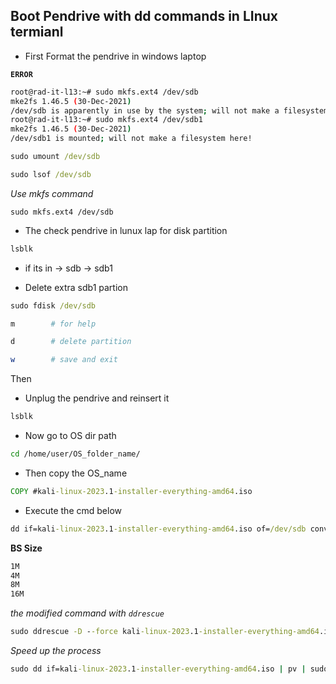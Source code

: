 ## Boot Pendrive with dd commands in LInux termianl


- First Format the pendrive in windows laptop

**`ERROR`**

```bash
root@rad-it-l13:~# sudo mkfs.ext4 /dev/sdb
mke2fs 1.46.5 (30-Dec-2021)
/dev/sdb is apparently in use by the system; will not make a filesystem here!
root@rad-it-l13:~# sudo mkfs.ext4 /dev/sdb1
mke2fs 1.46.5 (30-Dec-2021)
/dev/sdb1 is mounted; will not make a filesystem here!
```

```cmd
sudo umount /dev/sdb
```

```cmd
sudo lsof /dev/sdb
```

_Use mkfs command_

```
sudo mkfs.ext4 /dev/sdb
``` 

- The check pendrive in lunux lap for disk partition

```cmd
lsblk
```
* if its in -> sdb -> sdb1

- Delete extra sdb1 partion

```cmd
sudo fdisk /dev/sdb
```
```bash
m        # for help

d        # delete partition

w        # save and exit
```

Then

- Unplug the pendrive and reinsert it

```cmd
lsblk
```

- Now go to OS dir path

```bash
cd /home/user/OS_folder_name/
```

- Then copy the OS_name

```cmd
COPY #kali-linux-2023.1-installer-everything-amd64.iso
```
- Execute the cmd below

```cmd
dd if=kali-linux-2023.1-installer-everything-amd64.iso of=/dev/sdb conv=fsync bs=4M
```
**BS Size**
```bash
1M
4M
8M
16M
```

_the modified command with `ddrescue`_

```cmd
sudo ddrescue -D --force kali-linux-2023.1-installer-everything-amd64.iso /dev/sdb
```

_Speed up the process_

```cmd
sudo dd if=kali-linux-2023.1-installer-everything-amd64.iso | pv | sudo dd of=/dev/sdb bs=4M
```
